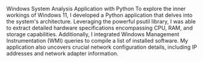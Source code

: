 Windows System Analysis Application with Python
To explore the inner workings of Windows 11, I developed a Python application that delves into the system's architecture. Leveraging the powerful psutil library, I was able to extract detailed hardware specifications encompassing CPU, RAM, and storage capabilities. Additionally, I integrated Windows Management Instrumentation (WMI) queries to compile a list of installed software. My application also uncovers crucial network configuration details, including IP addresses and network adapter information.
